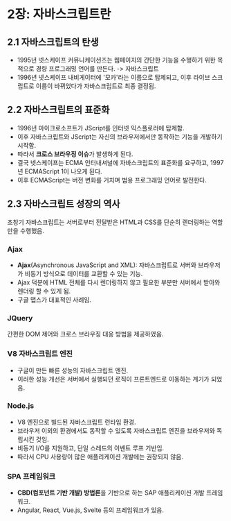 # 2장: 자바스크립트란

## 2.1 자바스크립트의 탄생

- 1995년 넷스케이프 커뮤니케이션즈는 웹페이지의 간단한 기능을 수행하기 위한 목적으로 경량 프로그래밍 언어를 만든다. -> 자바스크립트
- 1996년 넷스케이프 내비게이터에 '모카'라는 이름으로 탑제되고, 이후 라이브 스크립트로 이름이 바뀌었다가 자바스크립트로 최종 결정됨.

## 2.2 자바스크립트의 표준화

- 1996년 마이크로소프트가 JScript를 인터넷 익스플로러에 탑제함.
- 이후 자바스크립트와 JScript는 자신의 브라우저에서만 동작하는 기능을 개발하기 시작함.
- 따라서 **크로스 브라우징 이슈**가 발생하게 된다.
- 결국 넷스케이프는 ECMA 인터내셔널에 자바스크립트의 표준화를 요구하고, 1997년 ECMAScript 1이 나오게 된다.
- 이후 ECMAScript는 버전 변화를 거치며 범용 프로그래밍 언어로 발전한다.

## 2.3 자바스크립트 성장의 역사

초창기 자바스크립트는 서버로부터 전달받은 HTML과 CSS를 단순히 렌더링하는 역할만을 수행했음.

### Ajax

- **Ajax**(Asynchronous JavaScript and XML): 자바스크립트로 서버와 브라우저가 비동기 방식으로 데이터를 교환할 수 있는 기능.
- Ajax 덕분에 HTML 전체를 다시 렌더링하지 않고 필요한 부분만 서버에서 받아와 렌더링 할 수 있게 됨.
- 구글 맵스가 대표적인 사례임.

### JQuery

간편한 DOM 제어와 크로스 브라우징 대응 방법을 제공하였음.

### V8 자바스크립트 엔진

- 구글이 만든 빠른 성능의 자바스크립트 엔진.
- 이러한 성능 개선은 서버에서 실행되던 로직이 프론트엔드로 이동하는 계기가 되었음.

### Node.js

- V8 엔진으로 빌드된 자바스크립트 런타임 환경.
- 브라우저 이외의 환경에서도 동작할 수 있도록 자바스크립트 엔진을 브라우저와 독립시킨 것임.
- 비동기 I/O를 지원하고, 단일 스레드의 이벤트 루프 기반임.
- 따라서 CPU 사용량이 많은 애플리케이션 개발에는 권장되지 않음.

### SPA 프레임워크

- **CBD(컴포넌트 기반 개발) 방법론**을 기반으로 하는 SAP 애플리케이션 개발 프레임워크.
- Angular, React, Vue.js, Svelte 등의 프레임워크가 있음.
